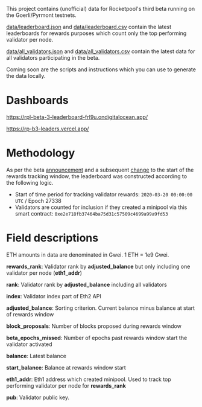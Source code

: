 This project contains (unofficial) data for Rocketpool's third beta running on the Goerli/Pyrmont testnets.

[data/leaderboard.json](data/leaderboard.json) and [data/leaderboard.csv](data/leaderboard.csv) contain the latest leaderboards for rewards purposes which count only the top performing validator per node.

[data/all_validators.json](data/all_validators.json) and [data/all_validators.csv](data/all_validators.csv) contain the latest data for all validators participating in the beta.

Coming soon are the scripts and instructions which you can use to generate the data locally.

# Dashboards

https://rpl-beta-3-leaderboard-frl9u.ondigitalocean.app/

https://rp-b3-leaders.vercel.app/

# Methodology

As per the beta [announcement](https://medium.com/rocket-pool/rocket-pool-3-0-beta-finale-fb35c4f8e003) and a subsequent [change](https://discord.com/channels/405159462932971535/405163979141545995/821638183296303114) to the start of the rewards tracking window, the leaderboard was constructed according to the following logic.

* Start of time period for tracking validator rewards: `2020-03-20 00:00:00 UTC` / Epoch 27338
* Validators are counted for inclusion if they created a minipool via this smart contract: `0xe2e718fb37464ba75d31c57509c4699a99a9fd53`

# Field descriptions

ETH amounts in data are denominated in Gwei. 1 ETH = 1e9 Gwei.

**rewards_rank**: Validator rank by **adjusted_balance** but only including one validator per node (**eth1_addr**)

**rank**: Validator rank by **adjusted_balance** including all validators

**index**: Validator index part of Eth2 API

**adjusted_balance**: Sorting criterion. Current balance minus balance at start of rewards window

**block_proposals**: Number of blocks proposed during rewards window

**beta_epochs_missed**: Number of epochs past rewards window start the validator activated

**balance**: Latest balance

**start_balance**: Balance at rewards window start

**eth1_addr**: Eth1 address which created minipool. Used to track top performing validator per node for **rewards_rank**

**pub**: Validator public key.
